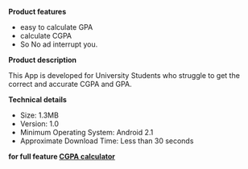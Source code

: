 **Product features**
- easy to calculate GPA
- calculate CGPA
- So No ad interrupt you.

**Product description**

This App is developed for University Students who struggle to get the correct and accurate CGPA and GPA.


**Technical details**
- Size: 1.3MB
- Version: 1.0
- Minimum Operating System: Android 2.1
- Approximate Download Time: Less than 30 seconds

**for full feature [CGPA calculator](https://sarkerrabi.github.io/CGPAcalculatorWiki/)**
